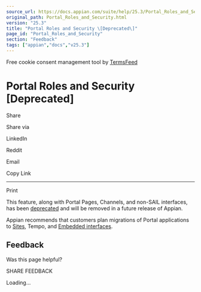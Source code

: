 ```yaml
---
source_url: https://docs.appian.com/suite/help/25.3/Portal_Roles_and_Security.html
original_path: Portal_Roles_and_Security.html
version: "25.3"
title: "Portal Roles and Security \[Deprecated\]"
page_id: "Portal_Roles_and_Security"
section: "Feedback"
tags: ["appian","docs","v25.3"]
---
```



Free cookie consent management tool by [TermsFeed](https://www.termsfeed.com/)

# Portal Roles and Security \[Deprecated\]

Share

Share via

LinkedIn

Reddit

Email

Copy Link

* * *

Print

This feature, along with Portal Pages, Channels, and non-SAIL interfaces, has been [deprecated](Deprecated_Features.html) and will be removed in a future release of Appian.

Appian recommends that customers plan migrations of Portal applications to [Sites](Sites.html), Tempo, and [Embedded interfaces](Embedded_Interfaces.html).

## Feedback

Was this page helpful?

SHARE FEEDBACK

Loading...
